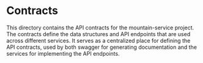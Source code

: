 
# Contracts

This directory contains the API contracts for the mountain-service project. The contracts define the data structures and API endpoints that are used across different services.
It serves as a centralized place for defining the API contracts, used by both swagger for generating documentation and the services for implementing the API endpoints.